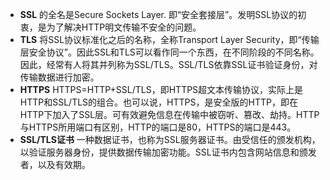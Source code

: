 

- **SSL** 的全名是Secure Sockets Layer. 即“安全套接层”。发明SSL协议的初衷，是为了解决HTTP明文传输不安全的问题。
- **TLS**  将SSL协议标准化之后的名称，全称Transport Layer Security，即“传输层安全协议”。因此SSL和TLS可以看作同一个东西，在不同阶段的不同名称。因此，经常有人将其并列称为SSL/TLS。SSL/TLS依靠SSL证书验证身份，对传输数据进行加密。
- **HTTPS**  HTTPS=HTTP+SSL/TLS，即HTTPS超文本传输协议，实际上是HTTP和SSL/TLS的组合。也可以说，HTTPS，是安全版的HTTP，即在HTTP下加入了SSL层。可有效避免信息在传输中被窃听、篡改、劫持。HTTP与HTTPS所用端口有区别，HTTP的端口是80，HTTPS的端口是443。
- **SSL/TLS证书** 一种数据证书，也称为SSL服务器证书。由受信任的颁发机构，以验证服务器身份，提供数据传输加密功能。SSL证书内包含网站信息和颁发者，以及有效期。